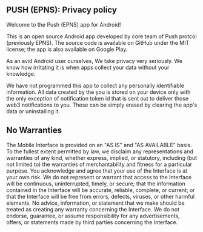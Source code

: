 ## PUSH (EPNS): Privacy policy

Welcome to the Push (EPNS) app for Android!

This is an open source Android app developed by core team of Push protcol (previously EPNS). The source code is available on GitHub under the MIT license; the app is also available on Google Play.

As an avid Android user ourselves, We take privacy very seriously. We know how irritating it is when apps collect your data without your knowledge.

We have not programmed this app to collect any personally identifiable information. All data created by the you is stored on your device only with the only exception of notification token id that is sent out to deliver those web3 notifications to you. These can be simply erased by clearing the app's data or uninstalling it.

## No Warranties
The Mobile Interface is provided on an "AS IS" and "AS AVAILABLE" basis. To the fullest extent permitted by law, we disclaim any representations and warranties of any kind, whether express, implied, or statutory, including (but not limited to) the warranties of merchantability and fitness for a particular purpose. You acknowledge and agree that your use of the Interface is at your own risk. We do not represent or warrant that access to the Interface will be continuous, uninterrupted, timely, or secure; that the information contained in the Interface will be accurate, reliable, complete, or current; or that the Interface will be free from errors, defects, viruses, or other harmful elements. No advice, information, or statement that we make should be treated as creating any warranty concerning the Interface. We do not endorse, guarantee, or assume responsibility for any advertisements, offers, or statements made by third parties concerning the Interface.